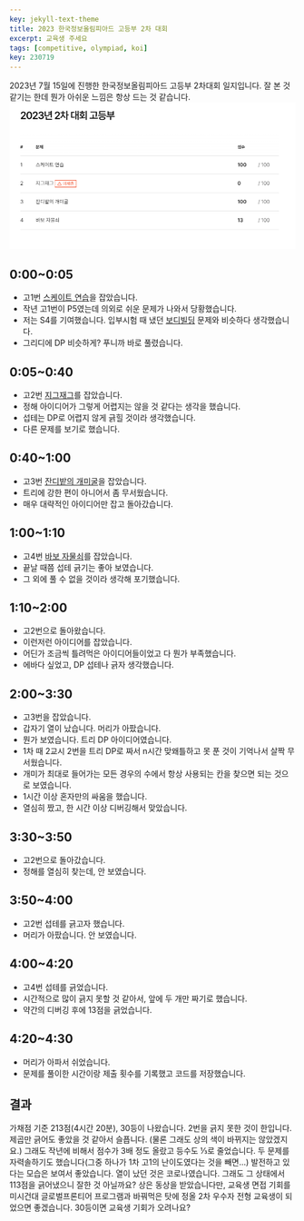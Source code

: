 ```yaml
---
key: jekyll-text-theme
title: 2023 한국정보올림피아드 고등부 2차 대회
excerpt: 교육생 주세요
tags: [competitive, olympiad, koi]
key: 230719
---
```

2023년 7월 15일에 진행한 한국정보올림피아드 고등부 2차대회 일지입니다. 잘 본 것 같기는 한데 뭔가 아쉬운 느낌은 항상 드는 것 같습니다.
![Score](https://github.com/Annyeong-One/blog/blob/master/assets/koi232.png)
## 0:00~0:05
- 고1번 [스케이트 연습](https://www.acmicpc.net/problem/28324)을 잡았습니다.
- 작년 고1번이 P5였는데 의외로 쉬운 문제가 나와서 당황했습니다.
- 저는 S4를 기여했습니다. 입부시험 때 냈던 [보디빌딩](https://www.acmicpc.net/problem/27952) 문제와 비슷하다 생각했습니다.
- 그리디에 DP 비슷하게? 푸니까 바로 풀렸습니다.
## 0:05~0:40
- 고2번 [지그재그](https://www.acmicpc.net/problem/28327)를 잡았습니다.
- 정해 아이디어가 그렇게 어렵지는 않을 것 같다는 생각을 했습니다.
- 섭테는 DP로 어렵지 않게 긁힐 것이라 생각했습니다.
- 다른 문제를 보기로 했습니다.
## 0:40~1:00
- 고3번 [잔디밭의 개미굴](https://www.acmicpc.net/problem/28328)을 잡았습니다.
- 트리에 강한 편이 아니어서 좀 무서웠습니다.
- 매우 대략적인 아이디어만 잡고 돌아갔습니다.
## 1:00~1:10
- 고4번 [바보 자물쇠](https://www.acmicpc.net/problem/28329)를 잡았습니다.
- 끝날 때쯤 섭테 긁기는 좋아 보였습니다.
- 그 외에 풀 수 없을 것이라 생각해 포기했습니다.
## 1:10~2:00
- 고2번으로 돌아왔습니다.
- 이런저런 아이디어를 잡았습니다.
- 어딘가 조금씩 틀려먹은 아이디어들이었고 다 뭔가 부족했습니다.
- 에바다 싶었고, DP 섭테나 긁자 생각했습니다.
## 2:00~3:30
- 고3번을 잡았습니다.
- 갑자기 열이 났습니다. 머리가 아팠습니다.
- 뭔가 보였습니다. 트리 DP 아이디어였습니다.
- 1차 때 2교시 2번을 트리 DP로 짜서 n시간 맞왜틀하고 못 푼 것이 기억나서 살짝 무서웠습니다.
- 개미가 최대로 들어가는 모든 경우의 수에서 항상 사용되는 칸을 찾으면 되는 것으로 보였습니다.
- 1시간 이상 혼자만의 싸움을 했습니다.
- 열심히 짰고, 한 시간 이상 디버깅해서 맞았습니다.
## 3:30~3:50
- 고2번으로 돌아갔습니다.
- 정해를 열심히 찾는데, 안 보였습니다.
## 3:50~4:00
- 고2번 섭테를 긁고자 했습니다.
- 머리가 아팠습니다. 안 보였습니다.
## 4:00~4:20
- 고4번 섭테를 긁었습니다.
- 시간적으로 많이 긁지 못할 것 같아서, 앞에 두 개만 짜기로 했습니다.
- 약간의 디버깅 후에 13점을 긁었습니다.
## 4:20~4:30
- 머리가 아파서 쉬었습니다.
- 문제를 풀이한 시간이랑 제출 횟수를 기록했고 코드를 저장했습니다.
## 결과
가채점 기준 213점(4시간 20분), 30등이 나왔습니다.
2번을 긁지 못한 것이 한입니다. 제곱만 긁어도 좋았을 것 같아서 슬픕니다. (물론 그래도 상의 색이 바뀌지는 않았겠지요.)
그래도 작년에 비해서 점수가 3배 정도 올랐고 등수도 ⅓로 줄었습니다. 두 문제를 자력솔하기도 했습니다(그중 하나가 1차 고1의 난이도였다는 것을 빼면...) 발전하고 있다는 모습은 보여서 좋았습니다.
열이 났던 것은 코로나였습니다. 그래도 그 상태에서 113점을 긁어냈으니 잘한 것 아닐까요?
상은 동상을 받았습니다만, 교육생 면접 기회를 미시건대 글로벌프론티어 프로그램과 바꿔먹은 탓에 정올 2차 우수자 전형 교육생이 되었으면 좋겠습니다. 30등이면 교육생 기회가 오려나요?
